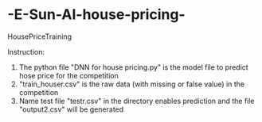 # -E-Sun-AI-house-pricing-
HousePriceTraining

Instruction: 
1. The python file "DNN for house pricing.py" is the model file to predict hose price for the competition
2. "train_houser.csv" is the raw data (with missing or false value) in the competition
3. Name test file "testr.csv" in the directory enables prediction and the file "output2.csv" will be generated
